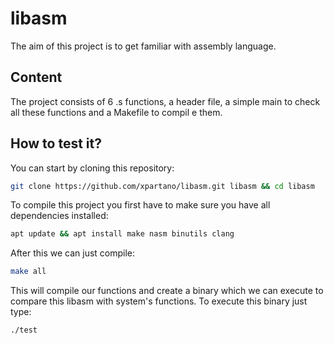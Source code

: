 # libasm
The aim of this project is to get familiar with assembly language.

## Content
The project consists of 6 .s functions, a header file, a simple main to check all these functions and a Makefile to compil
e them.

## How to test it?
You can start by cloning this repository:
```bash
git clone https://github.com/xpartano/libasm.git libasm && cd libasm
```
To compile this project you first have to make sure you have all dependencies installed:
```bash
apt update && apt install make nasm binutils clang
```
After this we can just compile:
```bash
make all
```
This will compile our functions and create a binary which we can execute to compare this libasm with system's functions. To execute this binary just type:
```bash
./test
```
